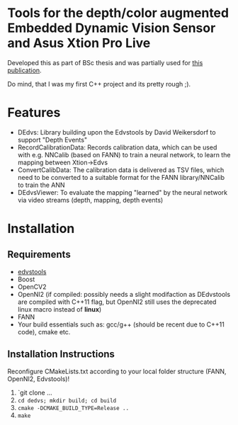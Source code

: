# Tools for the depth/color augmented Embedded Dynamic Vision Sensor and Asus Xtion Pro Live

Developed this as part of BSc thesis and was partially used for [this 
publication](https://mediatum.ub.tum.de/doc/1192158/file.pdf).

Do mind, that I was my first C++ project and its pretty rough ;). 


# Features

  * DEdvs: Library building upon the Edvstools by David Weikersdorf to support "Depth Events"
  * RecordCalibrationData: Records calibration data, which can be used with e.g. NNCalib (based 
on FANN) to train a neural network, to learn the mapping between Xtion->Edvs
  * ConvertCalibData: The calibration data is delivered as TSV files, which need to be converted 
to a suitable format for the FANN library/NNCalib to train the ANN
  * DEdvsViewer: To evaluate the mapping "learned" by the neural network via video streams 
(depth, mapping, depth events)

# Installation

## Requirements
  * [edvstools](https://github.com/Danvil/edvstools)
  * Boost 
  * OpenCV2
  * OpenNI2 (if compiled: possibly needs a slight modifaction as DEdvstools are compiled with 
C++11 flag, but OpenNI2 still uses the deprecated linux macro instead of __linux__)
  * FANN
  * Your build essentials such as: gcc/g++ (should be recent due to C++11 code), cmake etc.

## Installation Instructions
Reconfigure CMakeLists.txt according to your local folder structure (FANN, OpenNI2, Edvstools)!

1. `git clone ...
2. `cd dedvs; mkdir build; cd build`
3. `cmake -DCMAKE_BUILD_TYPE=Release ..`
4. `make`
